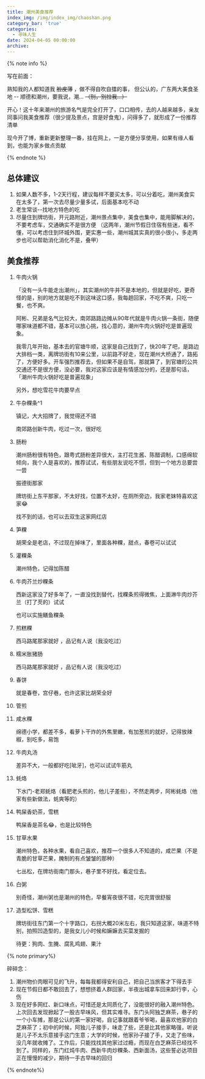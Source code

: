 ```yaml
---
title: 潮州美食推荐
index_img: /img/index_img/chaoshan.png
category_bar: 'true'
categories:
  - 寻味人生
date: 2024-04-05 00:00:00
archive:
---
```


{% note info %}

写在前面：

熟知我的人都知道我 ~~脸皮薄~~ ，做不得自吹自擂的事， 但公认的，广东两大美食圣地 -- 顺德和潮州，要我说，潮... ~~（别，别拉我...）~~

开心！这十年来潮州的旅游名气是完全打开了，口口相传，去的人越来越多，亲友同事问我美食推荐（很少提及景点，宫是好食鬼），问得多了，就形成了一份推荐清单

现今开了博，重新更新整理一番，挂在网上，一是方便分享使用，如果有缘人看到，也能为家乡做点贡献

{% endnote %}

## 总体建议

1. 如果人数不多，1-2天行程，建议每样不要买太多，可以分着吃，潮州美食实在太多了，第一次去尽量少量多试，后面基本吃不动 
2. 老生常谈--找地方特色的吃 
3. 尽量住到牌坊街，开元路附近，潮州景点集中，美食也集中，能用脚解决的，不要考虑车，交通确实不是很方便 （这两年，潮州节假日住宿有些迷，看不懂，可以考虑住到环城外围，更实惠一些，潮州城其实真的很小很小，多走两步也可以帮助消化消化不是，叠甲）



## 美食推荐

1. 牛肉火锅

   「没有一头牛能走出潮州」，其实潮州的牛并不是本地的，但就是好吃，更奇怪的是，别的地方就是吃不到这味这口感，我每趟回家，不吃不爽，只吃一餐，也不爽。

   阿彬、兄弟是名气比较大，南郊路路边摊从90年代就是牛肉火锅一条街，随便哪家味道都不错，基本可以放心挑，找心意的，潮州牛肉火锅好吃是普遍现象。

   我零几年开始，基本去的官塘牛顺，这家是自己找到了，快20年了吧，是路边大排档一类，离牌坊街有10来公里，以前路不好走，现在潮州大桥通了，路拓了，方便好多。开车强烈推荐去，但如果不是自驾，那就算了，到官塘的公共交通还不是很方便，没必要，我对这家应该是有情感加分的，还是那句话，「潮州牛肉火锅好吃是普遍现象」

   另外，想吃雪花牛肉要早点

2. 牛杂粿条^1

   镇记，大大招牌了，我觉得还不错

   南郊路创新牛肉，吃过一次，很好吃

3. 肠粉

   潮州肠粉很有特色，跟粤式肠粉差异很大，主打花生酱、陈醋调制，口感绵软倾向，我个人是喜欢的，推荐试试，有些朋友说吃不惯，但到一个地方总要尝一尝

   振德街那家

   牌坊街上东平那家，不太好找，位置不太好，在厕所旁边，我家老妹特喜欢这家😂

   找不到的话，也可以去双生这家网红店 

4. 笋粿

   胡荣全是老店，不过现在掉味了，里面各种粿，甜点，春卷可以试试 

5. 灌粿条

   潮州特色，记得加陈醋 

6. 牛肉芥兰炒粿条

   西新这家没了好多年了，一直没找到替代，找粿条煎得微焦，上面淋牛肉炒芥兰（打了芡的）试试

   也可以实施鳝鱼粿条 

7. 煎糕粿

   西马路尾那家就好 ，品记有人说（我没吃过）

8. 糯米胀猪肠

   西马路尾那家就好 ，品记有人说（我没吃过）

9. 春饼

   就是春卷，宫仔巷，也许这家比胡荣全好 

10. 管煎 

11. 咸水粿

    绵德小学，都差不多，看萝卜干炸的外焦里嫩，有加葱煎的就好，记得放辣椒，别吃多，易饱 

12. 牛肉丸汤

    差异不大，一般都好吃[呲牙]，也可以试试牛筋丸 

13. 蚝烙

    下水门-老郑蚝烙（看肥老头煎的，他儿子差些），不然走两步，阿彬蚝烙（他家有些新做法，蚝爽等的）

14. 鸭屎香奶茶，雪糕

    鸭屎香是茶名😂，也是比较特色

15. 甘草水果

    潮州特色，各种水果，看自己喜欢，推荐一个很多人不知道的，咸芒果（不是青脆的甘草芒果，腌制的有点皱皱的那种） 

    七丛松，在牌坊街南门那头，巷子里不好找，看定位去。

16. 白粥

    别奇怪，潮州粥也是潮州的特色，早餐宵夜很不错，吃完胃很舒服 

17. 造型松饼、雪糕

    牌坊街往东门第一个十字路口，右拐大概20米左右，我只知道这家，味道不特别，拍照凹造型的，是我女儿小时候和嫲嫲去买菜发掘的

    待更：狗肉、生腌、腐乳鸡翅、果汁





{% note primary%}

碎碎念：

1. 潮州物价肉眼可见的飞升，每每我都得安利自己，把自己当旅客才下得去手
2. 现在节假日都不敢回去了，想想挤着人群回家，半夜出城拿车回来卸行李，心伤
3. 现在好多网红、新口味点，可惜还是太同质化了，没能很好的融入潮州特色。上次回去发现掀起了一股古早味风，但其实难寻。东门头阿独芝麻茶，巷子的一个小车摊，那是公认的第一家好喝，自记事就跟着爷爷喝，最喜欢他家的白芝麻茶了；初中的时候，阿独儿子接手，味走了些，还是比其他家略强，听说是儿子不太乐意接手这门生意；大学的时候，他家孙子接了手，又走了些味，没几年就收摊了。工作后，只能找找其他家过过瘾，而现在白芝麻茶已经找不到了。同样的，东门红炖牛肉、西新牛肉炒粿条、西新面汤，这些誓必达项目正在慢慢的减少，期待一手古早味的回归

{% endnote%}

